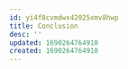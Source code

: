 ```yaml
---
id: yi4f8cvmdwx42025xmv8hwp
title: Conclusion
desc: ''
updated: 1690264764910
created: 1690264764910
---
```


